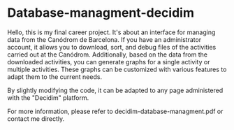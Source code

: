 # Database-managment-decidim
Hello, this is my final career project. It's about an interface for managing data from the Canódrom de Barcelona. If you have an administrator account, it allows you to download, sort, and debug files of the activities carried out at the Canódrom. Additionally, based on the data from the downloaded activities, you can generate graphs for a single activity or multiple activities. These graphs can be customized with various features to adapt them to the current needs.

By slightly modifying the code, it can be adapted to any page administered with the "Decidim" platform.

For more information, please refer to decidim-database-managment.pdf or contact me directly.


